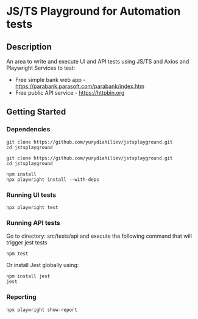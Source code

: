 # JS/TS Playground for Automation tests

## Description

An area to write and execute UI and API tests using JS/TS and Axios and Playwright
Services to test:

* Free simple bank web app - https://parabank.parasoft.com/parabank/index.htm
* Free public API service - https://httpbin.org

## Getting Started

### Dependencies

```
git clone https://github.com/yurydiahiliev/jstsplayground.git
cd jstsplayground
```

```
git clone https://github.com/yurydiahiliev/jstsplayground.git
cd jstsplayground
```

```
npm install
npx playwright install --with-deps
```

### Running UI tests 

```
npx playwright test  
```


### Running API tests 

Go to directory: src/tests/api and execute the following command that will trigger jest tests

```
npm test
```

Or install Jest globally using:

```
npm install jest
jest
```


### Reporting

```
npx playwright show-report 
```
